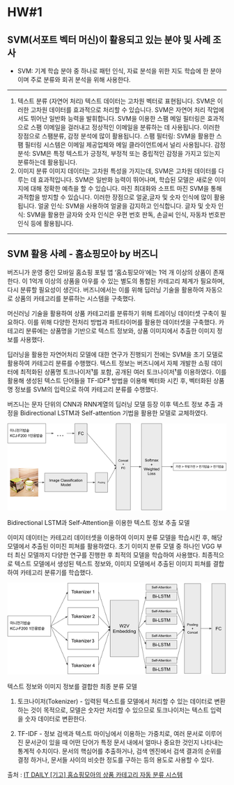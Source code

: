 # HW#1

## **SVM(서포트 벡터 머신)이 활용되고 있는 분야 및 사례 조사**

- SVM: 기계 학습 분야 중 하나로 패턴 인식, 자료 분석을 위한 지도 학습에 한 분야이며 주로 분류와 회귀 분석을 위해 사용한다.

---

1. 텍스트 분류 (자연어 처리)
텍스트 데이터는 고차원 벡터로 표현됩니다. SVM은 이러한 고차원 데이터를 효과적으로 처리할 수 있습니다.
SVM은 자연어 처리 작업에서도 뛰어난 일반화 능력을 발휘합니다.
SVM을 이용한 스팸 메일 필터링은 효과적으로 스팸 이메일을 걸러내고 정상적인 이메일을 분류하는 데 사용됩니다. 이러한 장점으로 스팸분류, 감정 분석에 많이 활용됩니다.
스팸 필터링: SVM을 활용한 스팸 필터링 시스템은 이메일 제공업체와 메일 클라이언트에서 널리 사용됩니다.
감정 분석: SVM은 특정 텍스트가 긍정적, 부정적 또는 중립적인 감정을 가지고 있는지 분류하는데 활용됩니다.
2. 이미지 분류
이미지 데이터는 고차원 특성을 가지는데, SVM은 고차원 데이터를 다루는 데 효과적입니다.
SVM은 일반화 능력이 뛰어나며, 학습된 모델은 새로운 이미지에 대해 정확한 예측을 할 수 있습니다.
마진 최대화와 소프트 마진 SVM을 통해 과적합을 방지할 수 있습니다.
이러한 장점으로 얼굴,글자 및 숫자 인식에 많이 활용됩니다.
얼굴 인식: SVM을 사용하여 얼굴을 감지하고 인식합니다.
글자 및 숫자 인식: SVM을 활용한 글자와 숫자 인식은 우편 번호 판독, 손글씨 인식, 자동차 번호판 인식 등에 활용됩니다.

---

## SVM 활용 사례 - 홈쇼핑모아 by 버즈니

 버즈니가 운영 중인 모바일 홈쇼핑 포털 앱 ‘홈쇼핑모아’에는 1억 개 이상의 상품이 존재한다. 이 1억개 이상의 상품을 아우를 수  있는 별도의 통합된 카테고리 체계가 필요하며, 다시 분류할 필요성이 생긴다. 버즈니에서는 이를 위해 딥러닝 기술을 활용하여 자동으로 상품의 카테고리를 분류하는 시스템을 구축했다.

 머신러닝 기술을 활용하여 상품 카테고리를 분류하기 위해 트레이닝 데이터셋 구축이 필요하다. 이를 위해 다양한 전처리 방법과 파트타이머를 활용한 데이터셋을 구축했다. 카테고리 분류에는 상품명을 기반으로 텍스트 정보와, 상품 이미지에서 추출한 이미지 정보를 사용했다.

딥러닝을 활용한 자연어처리 모델에 대한 연구가 진행되기 전에는 SVM을 초기 모델로 활용하여 카테고리 분류를 수행했다. 텍스트 정보는 버즈니에서 자체 개발한 쇼핑 데이터에 최적화된 상품명 토크나이저**¹**를 포함, 공개된 여러 토크나이저**¹**를 이용하였다. 이를 활용해 생성된 텍스트 단어들을 TF-IDF**²** 방법을 이용해 벡터화 시킨 후, 벡터화된 상품명 정보를 SVM의 입력으로 하여 카테고리 분류를 수행했다.

 버즈니는 문자 단위의 CNN과 RNN계열의 딥러닝 모델 등장 이후 텍스트 정보 추출 과정을 Bidirectional LSTM과 Self-attention 기법을 활용한 모델로 교체하였다.

![Bidirectional LSTM과 Self-Attention을 이용한 텍스트 정보 추출 모델](images/hw1img.png)

Bidirectional LSTM과 Self-Attention을 이용한 텍스트 정보 추출 모델

이미지 데이터는 카테고리 데이터셋을 이용하여 이미지 분류 모델을 학습시킨 후, 해당 모델에서 추출된 이미진 피쳐를 활용하였다. 초기 이미지 분류 모델 중 하나인 VGG 부터 최신 모델까지 다양한 연구를 진행한 후 최적의 모델을 학습하여 사용했다. 최종적으로 텍스트 모델에서 생성된 텍스트 정보와, 이미지 모델에서 추출된 이미지 피쳐를 결합하여 카테고리 분류기를 학습했다.

![텍스트 정보와 이미지 정보를 결합한 최종 분류 모델](images/hw1img1.png)

텍스트 정보와 이미지 정보를 결합한 최종 분류 모델

1) 토크나이저(Tokenizer) - 입력된 텍스트를 모델에서 처리할 수 있는 데이터로 변환하는 것이 목적으로, 모델은 숫자만 처리할 수 있으므로 토크나이저는 텍스트 입력을 숫자 데이터로 변환한다.

2) TF-IDF - 정보 검색과 텍스트 마이닝에서 이용하는 가중치로, 여러 문서로 이루어진 문서군이 있을 때 어떤 단어가 특정 문서 내에서 얼마나 중요한 것인지 나타내는 통계적 수치이다. 문서의 핵심어를 추출하거나, 검색 엔진에서 검색 결과의 순위를 결정 하거나, 문서들 사이의 비슷한 정도를 구하는 등의 용도로 사용할 수 있다.

출처 : [IT DAILY [기고] 홈쇼핑모아의 상품 카테고리 자동 분류 시스템](http://www.itdaily.kr/news/articleView.html?idxno=102162)
